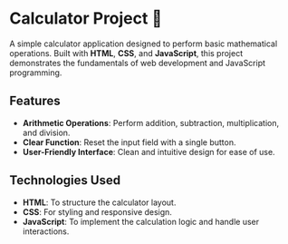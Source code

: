 # Calculator Project 🧮  

A simple calculator application designed to perform basic mathematical operations. Built with **HTML**, **CSS**, and **JavaScript**, this project demonstrates the fundamentals of web development and JavaScript programming.

## Features  
- **Arithmetic Operations**: Perform addition, subtraction, multiplication, and division.  
- **Clear Function**: Reset the input field with a single button.  
- **User-Friendly Interface**: Clean and intuitive design for ease of use.  

## Technologies Used  
- **HTML**: To structure the calculator layout.  
- **CSS**: For styling and responsive design.  
- **JavaScript**: To implement the calculation logic and handle user interactions.  
